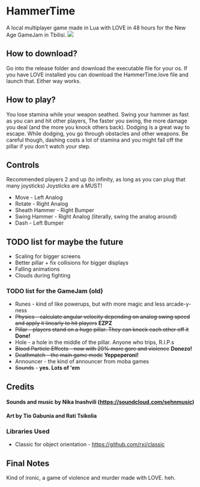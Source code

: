 ﻿# HammerTime
A local multiplayer game made in Lua with LOVE in 48 hours for the New Age GameJam in Tbilisi.
![](http://i.imgur.com/V58JfHi.gif)

## How to download?
Go into the release folder and download the executable file for your os. If you have LOVE installed you can
download the HammerTime.love file and launch that. Either way works.

## How to play?
You lose stamina while your weapon seathed. Swing your hammer as fast as you can and hit other players,
The faster you swing, the more damage you deal (and the more you knock others back). Dodging is a
great way to escape. While dodging, you go through obstacles and other weapons. Be careful though, dashing
costs a lot of stamina and you might fall off the pillar if you don't watch your step.

## Controls
Recommended players 2 and up (to infinity, as long as you can plug that many joysticks)
Joysticks are a MUST!

* Move - Left Analog
* Rotate - Right Analog
* Sheath Hammer - Right Bumper
* Swing Hammer - Right Analog (literally, swing the analog around)
* Dash - Left Bumper

## TODO list for maybe the future
* Scaling for bigger screens
* Better pillar + fix collisions for bigger displays
* Falling animations
* Clouds during fighting

### TODO list for the GameJam (old)
* Runes - kind of like powerups, but with more magic and less arcade-y-ness
* ~~Physics - calculate angular velocity depending on analog swing speed and apply it linearly to hit players~~ **EZPZ**
* ~~Pillar - players stand on a huge pillar. They can knock each other off it~~ **Done!**
* Hole - a hole in the middle of the pillar. Anyone who trips, R.I.P.s
* ~~Blood Particle Effects - now with 20% more gore and violence~~ **Donezo!**
* ~~Deathmatch - the main game mode~~ **Yeppeperoni!**
* Announcer - the kind of announcer from moba games
* ~~Sounds~~ - **yes. Lots of 'em**

## Credits
#### Sounds and music by Nika Inashvili (https://soundcloud.com/sehnmusic)

#### Art by Tio Gabunia and Rati Tsikolia

### Libraries Used
* Classic for object orientation - https://github.com/rxi/classic

## Final Notes
Kind of ironic, a game of violence and murder made with LOVE. heh.
